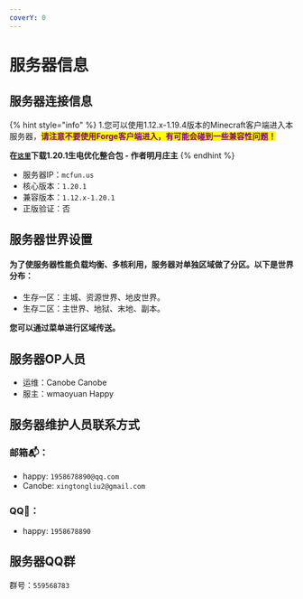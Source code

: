 ```yaml
---
coverY: 0
---
```


# 服务器信息

## 服务器连接信息

{% hint style="info" %}
1.您可以使用1.12.x-1.19.4版本的Minecraft客户端进入本服务器，<mark style="color:purple;">**请注意不要使用Forge客户端进入，有可能会碰到一些兼容性问题！**</mark>

**在**[**`这里`**](https://modrinth.com/modpack/moon-luseban/versions)**下载1.20.1生电优化整合包 - 作者明月庄主**
{% endhint %}

* 服务器IP：`mcfun.us`
* 核心版本：`1.20.1`
* 兼容版本：`1.12.x-1.20.1`
* 正版验证：否

## 服务器世界设置

#### 为了使服务器性能负载均衡、多核利用，服务器对单独区域做了分区。以下是世界分布：

* 生存一区：主城、资源世界、地皮世界。
* 生存二区：主世界、地狱、末地、副本。

**您可以通过菜单进行区域传送。**

## 服务器OP人员

* 运维：Canobe Canobe
* 服主：wmaoyuan Happy

## 服务器维护人员联系方式

### 邮箱📬：

* happy: `1958678890@qq.com`
* Canobe: `xingtongliu2@gmail.com`

### QQ🐧：

* happy: `1958678890`

## 服务器QQ群

群号：`559568783`

